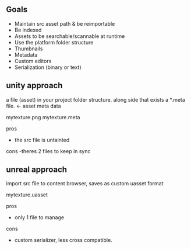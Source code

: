## Goals

- Maintain src asset path & be reimportable
- Be indexed
- Assets to be searchable/scannable at runtime
- Use the platform folder structure
- Thumbnails
- Metadata
- Custom editors
- Serialization (binary or text)

## unity approach

a file (asset) in your project folder structure.
along side that exists a \*.meta file. <- asset meta data

mytexture.png
mytexture.meta

pros

- the src file is untainted

cons
-theres 2 files to keep in sync

## unreal approach

import src file to content browser, saves as custom uasset format

mytexture.uasset

pros

- only 1 file to manage

cons

- custom serializer, less cross compatible.
